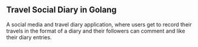 ## Travel Social Diary in Golang


A social media and travel diary application, where users get to record their travels in the format of a diary and their followers can comment and like their diary entries.

